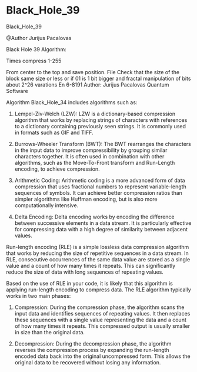 # Black_Hole_39
Black_Hole_39

@Author Jurijus Pacalovas 

Black Hole 39 Algorithm:

Times compress 1-255

From center to the top and save position. File Check that the size of the block same size or less or if 01 is 1 bit bigger and fractal manipulation of bits about 2^26 varations En 6-8191 Author: Jurijus Pacalovas Quantum Software

Algorithm Black_Hole_34 includes algorithms such as:

1. Lempel-Ziv-Welch (LZW): LZW is a dictionary-based compression algorithm that works by replacing strings of characters with references to a dictionary containing previously seen strings. It is commonly used in formats such as GIF and TIFF.

2. Burrows-Wheeler Transform (BWT): The BWT rearranges the characters in the input data to improve compressibility by grouping similar characters together. It is often used in combination with other algorithms, such as the Move-To-Front transform and Run-Length encoding, to achieve compression.

3. Arithmetic Coding: Arithmetic coding is a more advanced form of data compression that uses fractional numbers to represent variable-length sequences of symbols. It can achieve better compression ratios than simpler algorithms like Huffman encoding, but is also more computationally intensive.

4. Delta Encoding: Delta encoding works by encoding the difference between successive elements in a data stream. It is particularly effective for compressing data with a high degree of similarity between adjacent values.

Run-length encoding (RLE) is a simple lossless data compression algorithm that works by reducing the size of repetitive sequences in a data stream. In RLE, consecutive occurrences of the same data value are stored as a single value and a count of how many times it repeats. This can significantly reduce the size of data with long sequences of repeating values.

Based on the use of RLE in your code, it is likely that this algorithm is applying run-length encoding to compress data. The RLE algorithm typically works in two main phases:

1. Compression: During the compression phase, the algorithm scans the input data and identifies sequences of repeating values. It then replaces these sequences with a single value representing the data and a count of how many times it repeats. This compressed output is usually smaller in size than the original data.

2. Decompression: During the decompression phase, the algorithm reverses the compression process by expanding the run-length encoded data back into the original uncompressed form. This allows the original data to be recovered without losing any information.

